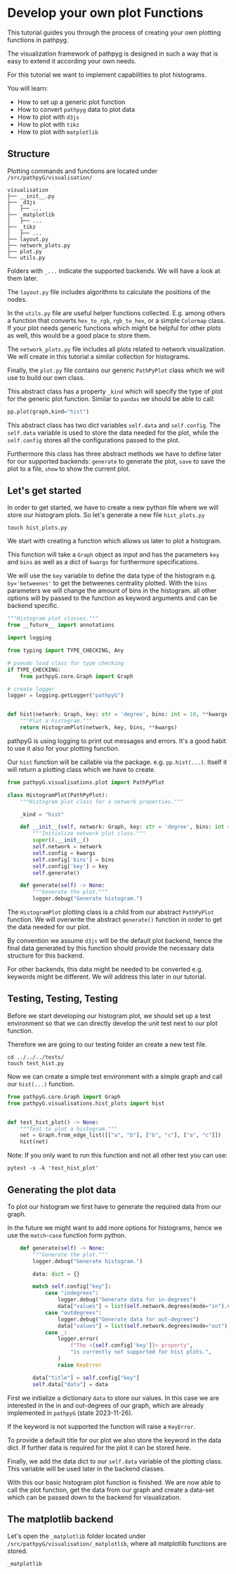 # Develop your own plot Functions

This tutorial guides you through the process of creating your own plotting functions in pathpyg.

The visualization framework of pathpyg is designed in such a way that is easy to extend it according your own needs.

For this tutorial we want to implement capabilities to plot histograms.

You will learn:

- How to set up a generic plot function
- How to convert `pathpyg` data to plot data
- How to plot with `d3js` 
- How to plot with `tikz`
- How to plot with `matplotlib`

## Structure

Plotting commands and functions are located under `/src/pathpyG/visualisation/`

```
visualisation
├── __init__.py
├── _d3js
│   ├── ...
├── _matplotlib
│   ├── ...
├── _tikz
│   ├── ...
├── layout.py
├── network_plots.py
├── plot.py
└── utils.py
```

Folders with `_...` indicate the supported backends. We will have a look at them later.

The `layout.py` file includes algorithms to calculate the positions of the nodes.

In the `utils.py` file are useful helper functions collected. E.g. among others a function that converts `hex_to_rgb`, `rgb_to_hex`, or a simple `Colormap` class. If your plot needs generic functions which might be helpful for other plots as well, this would be a good place to store them.

The `network_plots.py` file includes all plots related to network visualization. We will create in this tutorial a similar collection for histograms.

Finally, the `plot.py` file contains our generic `PathPyPlot` class which we will use to build our own class. 

This abstract class has a property `_kind` which will specify the type of plot for the generic plot function. Similar to `pandas` we should be able to call:

```python
pp.plot(graph,kind="hist")
```

This abstract class has two dict variables `self.data` and `self.config`. The `self.data` variable is used to store the data needed for the plot, while the `self.config` stores all the configurations passed to the plot.

Furthermore this class has three abstract methods we have to define later for our supported backends: `generate` to generate the plot, `save` to save the plot to a file, `show` to show the current plot.


## Let's get started

In order to get started, we have to create a new python file where we will store our histogram plots. So let's generate a new file `hist_plots.py`

```
touch hist_plots.py
```

We start with creating a function which allows us later to plot a histogram.

This function will take a `Graph` object as input and has the parameters `key` and `bins` as well as a dict of `kwargs` for furthermore specifications.

We will use the `key` variable to define the data type of the histogram e.g. `by='betweenes'` to get the betweenes centrality plotted. With the `bins` parameters we will change the amount of bins in the histogram. all other options will by passed to the function as keyword arguments and can be backend specific.

```python
"""Histogram plot classes."""
from __future__ import annotations

import logging

from typing import TYPE_CHECKING, Any

# pseudo load class for type checking
if TYPE_CHECKING:
    from pathpyG.core.Graph import Graph

# create logger
logger = logging.getLogger("pathpyG")


def hist(network: Graph, key: str = 'degree', bins: int = 10, **kwargs: Any) -> HistogramPlot:
    """Plot a histogram."""
    return HistogramPlot(network, key, bins, **kwargs)

```

pathpyG is using logging to print out messages and errors. It's a good habit to use it also for your plotting function.

Our `hist` function will be callable via the package. e.g. `pp.hist(...)`. Itself it will return a plotting class which we have to create.


```python
from pathpyG.visualisations.plot import PathPyPlot

class HistogramPlot(PathPyPlot):
    """Histogram plot class for a network properties."""

    _kind = "hist"

    def __init__(self, network: Graph, key: str = 'degree', bins: int = 10, **kwargs: Any) -> None:
        """Initialize network plot class."""
        super().__init__()
        self.network = network
        self.config = kwargs
        self.config['bins'] = bins
        self.config['key'] = key
        self.generate()

    def generate(self) -> None:
        """Generate the plot."""
        logger.debug("Generate histogram.")
```

The `HistogramPlot` plotting class is a child from our abstract `PathPyPlot` function. We will overwrite the abstract `generate()` function in order to get the data needed for our plot.

By convention we assume `d3js` will be the default plot backend, hence the final data generated by this function should provide the necessary data structure for this backend. 

For other backends, this data might be needed to be converted e.g. keywords might be different. We will address this later in our tutorial.


## Testing, Testing, Testing

Before we start developing our histogram plot, we should set up a test environment so that we can directly develop the unit test next to our plot function.

Therefore we are going to our testing folder an create a new test file.

```
cd ../../../tests/
touch test_hist.py
```

Now we can create a simple test environment with a simple graph and call our `hist(...)` function.

```python
from pathpyG.core.Graph import Graph
from pathpyG.visualisations.hist_plots import hist


def test_hist_plot() -> None:
    """Test to plot a histogram."""
    net = Graph.from_edge_list([["a", "b"], ["b", "c"], ["a", "c"]])
    hist(net)
```

Note: If you only want to run this function and not all other test you can use:

```
pytest -s -k 'test_hist_plot'
```

## Generating the plot data

To plot our histogram we first have to generate the required data from our graph.

In the future we might want to add more options for histograms, hence we use the `match`-`case` function form python.
 
```python
    def generate(self) -> None:
        """Generate the plot."""
        logger.debug("Generate histogram.")

        data: dict = {}

        match self.config["key"]:
            case "indegrees":
                logger.debug("Generate data for in-degrees")
                data["values"] = list(self.network.degrees(mode="in").values())
            case "outdegrees":
                logger.debug("Generate data for out-degrees")
                data["values"] = list(self.network.degrees(mode="out").values())
            case _:
                logger.error(
                    f"The <{self.config['key']}> property",
                    "is currently not supported for hist plots.",
                )
                raise KeyError

        data["title"] = self.config["key"]
        self.data["data"] = data
```

First we initialize a dictionary `data` to store our values. In this case we are interested in the in and out-degrees of our graph, which are already implemented in `pathpyG` (state 2023-11-26). 

If the keyword is not supported the function will raise a `KeyError`.

To provide a default title for our plot we also store the keyword in the data dict. If further data is required for the plot it can be stored here.

Finally, we add the data dict to our `self.data` variable of the plotting class. This variable will be used later in the backend classes.

With this our basic histogram plot function is finished. We are now able to call the plot function, get the data from our graph and create a data-set which can be passed down to the backend for visualization.

## The matplotlib backend

Let's open the `_matplotlib` folder located under `/src/pathpyG/visualisation/_matplotlib`, where all matplotlib functions are stored.

```
_matplotlib

```
